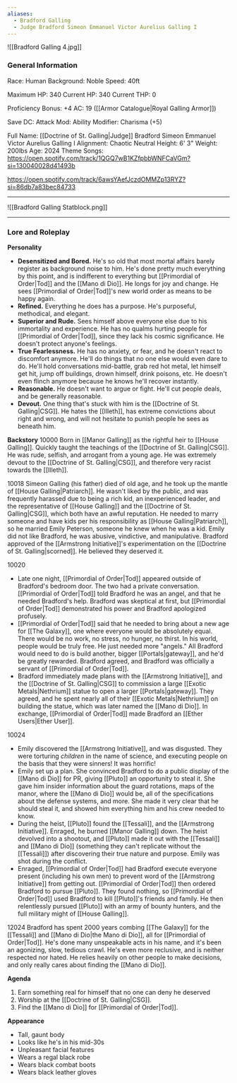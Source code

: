 ```yaml
---
aliases:
  - Bradford Galling
  - Judge Bradford Simeon Emmanuel Victor Aurelius Galling I
---
```

![[Bradford Galling 4.jpg]]

### General Information
Race: Human
Background: Noble
Speed: 40ft

Maximum HP: 340
Current HP: 340
Current THP: 0

Proficiency Bonus: +4
AC: 19 ([[Armor Catalogue|Royal Galling Armor]])

Save DC:
Attack Mod:
Ability Modifier: Charisma (+5)

Full Name: [[Doctrine of St. Galling|Judge]] Bradford Simeon Emmanuel Victor Aurelius Galling I
Alignment: Chaotic Neutral
Height: 6' 3"
Weight: 200lbs
Age: 2024
Theme Songs:
https://open.spotify.com/track/1QGQ7wB1KZfpbbWNFCaVGm?si=130040028d41493b

https://open.spotify.com/track/6awsYAefJczdOMMZp13RYZ?si=86db7a83bec84733



---
![[Bradford Galling Statblock.png]]


---
### Lore and Roleplay
**Personality**
- **Desensitized and Bored.** He's so old that most mortal affairs barely register as background noise to him. He's done pretty much everything by this point, and is indifferent to everything but [[Primordial of Order|Tod]] and the [[Mano di Dio]]. He longs for joy and change. He sees [[Primordial of Order|Tod]]'s new world order as means to be happy again. 
- **Refined.** Everything he does has a purpose. He's purposeful, methodical, and elegant.
- **Superior and Rude.** Sees himself above everyone else due to his immortality and experience. He has no qualms hurting people for [[Primordial of Order|Tod]], since they lack his cosmic significance. He doesn't protect anyone's feelings.
- **True Fearlessness.** He has no anxiety, or fear, and he doesn't react to discomfort anymore. He'll do things that no one else would even dare to do. He'll hold conversations mid-battle, grab red hot metal, let himself get hit, jump off buildings, drown himself, drink poisons, etc. He doesn't even flinch anymore because he knows he'll recover instantly.
- **Reasonable.** He doesn't want to argue or fight. He'll cut people deals, and be generally reasonable. 
- **Devout.** One thing that's stuck with him is the [[Doctrine of St. Galling|CSG]]. He hates the [[Illeth]], has extreme convictions about right and wrong, and will not hesitate to punish people he sees as beneath him. 

**Backstory**
10000
	Born in [[Manor Galling]] as the rightful heir to [[House Galling]]. Quickly taught the teachings of the [[Doctrine of St. Galling|CSG]]. He was rude, selfish, and arrogant from a young age. He was extremely devout to the [[Doctrine of St. Galling|CSG]], and therefore very racist towards the [[Illeth]]. 

10018
	Simeon Galling (his father) died of old age, and he took up the mantle of [[House Galling|Patriarch]]. He wasn't liked by the public, and was frequently harassed due to being a rich kid, an inexperienced leader, and the representative of [[House Galling]] and the [[Doctrine of St. Galling|CSG]], which both have an awful reputation. 
	He needed to marry someone and have kids per his responsibility as [[House Galling|Patriarch]], so he married Emily Peterson, someone he knew when he was a kid. Emily did not like Bradford, he was abusive, vindictive, and manipulative. 
	Bradford approved of the [[Armstrong Initiative]]'s experimentation on the [[Doctrine of St. Galling|scorned]]. He believed they deserved it.

10020
- Late one night, [[Primordial of Order|Tod]] appeared outside of Bradford's bedroom door. The two had a private conversation. [[Primordial of Order|Tod]] told Bradford he was an angel, and that he needed Bradford's help. Bradford was skeptical at first, but [[Primordial of Order|Tod]] demonstrated his power and Bradford apologized profusely. 
- [[Primordial of Order|Tod]] said that he needed to bring about a new age for [[The Galaxy]], one where everyone would be absolutely equal. There would be no work, no stress, no hunger, no thirst. In his world, people would be truly free. He just needed more "angels." All Bradford would need to do is build another, bigger [[Portals|gateway]], and he'd be greatly rewarded. Bradford agreed, and Bradford was officially a servant of [[Primordial of Order|Tod]]. 
- Bradford immediately made plans with the [[Armstrong Initiative]], and the [[Doctrine of St. Galling|CSG]] to commission a large [[Exotic Metals|Nethrium]] statue to open a larger [[Portals|gateway]]. They agreed, and he spent nearly all of their [[Exotic Metals|Nethrium]] on building the statue, which was later named the [[Mano di Dio]]. In exchange, [[Primordial of Order|Tod]] made Bradford an [[Ether Users|Ether User]]. 

10024
- Emily discovered the [[Armstrong Initiative]], and was disgusted. They were torturing *children* in the name of science, and executing people on the basis that they were sinners! It was horrific!
- Emily set up a plan. She convinced Bradford to do a public display of the [[Mano di Dio]] for PR, giving [[Pluto]] an opportunity to steal it. She gave him insider information about the guard rotations, maps of the manor, where the [[Mano di Dio]] would be, all of the specifications about the defense systems, and more. She made it very clear that he should steal it, and showed him everything him and his crew needed to know.
- During the heist, [[Pluto]] found the [[Tessali]], and the [[Armstrong Initiative]].  Enraged, he burned [[Manor Galling]] down. The heist devolved into a shootout, and [[Pluto]] made it out with the [[Tessali]] and [[Mano di Dio]] (something they can't replicate without the [[Tessali]]) after discovering their true nature and purpose. Emily was shot during the conflict.
- Enraged, [[Primordial of Order|Tod]] had Bradford execute everyone present (including his own men) to prevent word of the [[Armstrong Initiative]] from getting out. [[Primordial of Order|Tod]] then ordered Bradford to pursue [[Pluto]]. They found nothing, so [[Primordial of Order|Tod]] used Bradford to kill [[Pluto]]'s friends and family. He then relentlessly pursued [[Pluto]] with an army of bounty hunters, and the full military might of [[House Galling]]. 

12024
	Bradford has spent 2000 years combing [[The Galaxy]] for the [[Tessali]] and [[Mano di Dio|the Mano di Dio]], all for [[Primordial of Order|Tod]]. He's done many unspeakable acts in his name, and it's been an agonizing, slow, tedious crawl. He's even more reclusive, and is neither respected nor hated. He relies heavily on other people to make decisions, and only really cares about finding the [[Mano di Dio]]. 

**Agenda**
1. Earn something real for himself that no one can deny he deserved
2. Worship at the [[Doctrine of St. Galling|CSG]]. 
3. Find the [[Mano di Dio]] for [[Primordial of Order|Tod]].

**Appearance**
- Tall, gaunt body
- Looks like he's in his mid-30s
- Unpleasant facial features
- Wears a regal black robe
- Wears black combat boots
- Wears black leather gloves